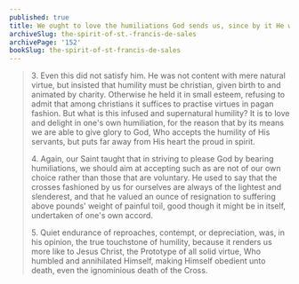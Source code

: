 ```yaml
---
published: true
title: We ought to love the humiliations God sends us, since by it He will draw nearer to us
archiveSlug: the-spirit-of-st.-francis-de-sales
archivePage: '152'
bookSlug: the-spirit-of-st-francis-de-sales
---
```


> 3\. Even this did not satisfy him. He was not content with mere natural virtue, but insisted that humility must be christian, given birth to and animated by charity. Otherwise he held it in small esteem, refusing to admit that among christians it suffices to practise virtues in pagan fashion. But what is this infused and supernatural humility? It is to love and delight in one's own humiliation, for the reason that by its means we are able to give glory to God, Who accepts the humility of His servants, but puts far away from His heart the proud in spirit.
> 
> 4\. Again, our Saint taught that in striving to please God by bearing humiliations, we should aim at accepting such as are not of our own choice rather than those that are voluntary. He used to say that the crosses fashioned by us for ourselves are always of the lightest and slenderest, and that he valued an ounce of resignation to suffering above pounds' weight of painful toil, good though it might be in itself, undertaken of one's own accord.
>
> 5\. Quiet endurance of reproaches, contempt, or depreciation, was, in his opinion, the true touchstone of humility, because it renders us more like to Jesus Christ, the Prototype of all solid virtue, Who humbled and annihilated Himself, making Himself obedient unto death, even the ignominious death of the Cross.
